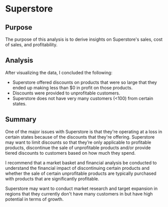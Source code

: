 # Superstore 

## Purpose 
The purpose of this analysis is to derive insights on Superstore's sales, cost of sales, and profitability.

## Analysis 
After visualizing the data, I concluded the following: 
* Superstore offered discounts on products that were so large that they ended up making less than $0 in profit on those products.
* Discounts were provided to unprofitable customers.
* Superstore does not have very many customers (<100) from certain states.

## Summary 
One of the major issues with Superstore is that they're operating at a loss in certain states because of the discounts that they're offering. Superstore may want to limit discounts so that they’re only applicable to profitable products, discontinue the sale of unprofitable products and/or provide tiered discounts to customers based on how much they spend. 

I recommend that a market basket and financial analysis be conducted to understand the financial impact of discontinuing certain products and whether the sale of certain unprofitable products are typically purchased with products that are significantly profitable. 

Superstore may want to conduct market research and target expansion in regions that they currently don't have many customers in but have high potential in terms of growth.
